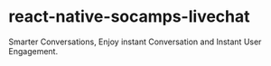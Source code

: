 # react-native-socamps-livechat
Smarter Conversations, Enjoy instant Conversation and Instant User Engagement.
